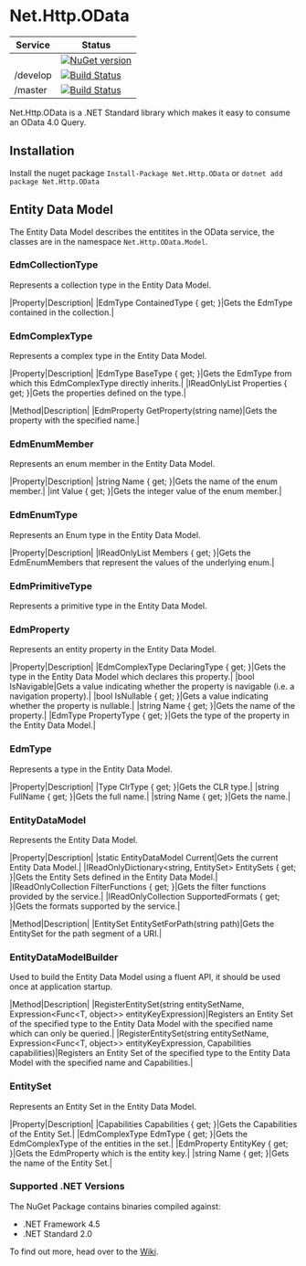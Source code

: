 Net.Http.OData
==============

|Service|Status|
|-------|------|
||[![NuGet version](https://badge.fury.io/nu/Net.Http.OData.svg)](http://badge.fury.io/nu/Net.Http.OData)|
|/develop|[![Build Status](https://dev.azure.com/trevorpilley/Net.Http.OData/_apis/build/status/Net-Http-OData.Net.Http.OData?branchName=develop)](https://dev.azure.com/trevorpilley/Net.Http.OData/_build/latest?definitionId=19&branchName=develop)|
|/master|[![Build Status](https://dev.azure.com/trevorpilley/Net.Http.OData/_apis/build/status/Net-Http-OData.Net.Http.OData?branchName=master)](https://dev.azure.com/trevorpilley/Net.Http.OData/_build/latest?definitionId=19&branchName=master)|

Net.Http.OData is a .NET Standard library which makes it easy to consume an OData 4.0 Query.

## Installation

Install the nuget package `Install-Package Net.Http.OData` or `dotnet add package Net.Http.OData`

## Entity Data Model

The Entity Data Model describes the entitites in the OData service, the classes are in the namespace `Net.Http.OData.Model`.

### EdmCollectionType

Represents a collection type in the Entity Data Model.

|Property|Description|
|EdmType ContainedType { get; }|Gets the EdmType contained in the collection.|

### EdmComplexType

Represents a complex type in the Entity Data Model.

|Property|Description|
|EdmType BaseType { get; }|Gets the EdmType from which this EdmComplexType directly inherits.|
|IReadOnlyList<EdmProperty> Properties { get; }|Gets the properties defined on the type.|

|Method|Description|
|EdmProperty GetProperty(string name)|Gets the property with the specified name.|

### EdmEnumMember

Represents an enum member in the Entity Data Model.

|Property|Description|
|string Name { get; }|Gets the name of the enum member.|
|int Value { get; }|Gets the integer value of the enum member.|

### EdmEnumType

Represents an Enum type in the Entity Data Model.

|Property|Description|
|IReadOnlyList<EdmEnumMember> Members { get; }|Gets the EdmEnumMembers that represent the values of the underlying enum.|

### EdmPrimitiveType

Represents a primitive type in the Entity Data Model.

### EdmProperty

Represents an entity property in the Entity Data Model.

|Property|Description|
|EdmComplexType DeclaringType { get; }|Gets the type in the Entity Data Model which declares this property.|
|bool IsNavigable|Gets a value indicating whether the property is navigable (i.e. a navigation property).|
|bool IsNullable { get; }|Gets a value indicating whether the property is nullable.|
|string Name { get; }|Gets the name of the property.|
|EdmType PropertyType { get; }|Gets the type of the property in the Entity Data Model.|

### EdmType

Represents a type in the Entity Data Model.

|Property|Description|
|Type ClrType { get; }|Gets the CLR type.|
|string FullName { get; }|Gets the full name.|
|string Name { get; }|Gets the name.|

### EntityDataModel

Represents the Entity Data Model.

|Property|Description|
|static EntityDataModel Current|Gets the current Entity Data Model.|
|IReadOnlyDictionary<string, EntitySet> EntitySets { get; }|Gets the Entity Sets defined in the Entity Data Model.|
|IReadOnlyCollection<string> FilterFunctions { get; }|Gets the filter functions provided by the service.|
|IReadOnlyCollection<string> SupportedFormats { get; }|Gets the formats supported by the service.|

|Method|Description|
|EntitySet EntitySetForPath(string path)|Gets the EntitySet for the path segment of a URI.|

### EntityDataModelBuilder

Used to build the Entity Data Model using a fluent API, it should be used once at application startup.

|Method|Description|
|RegisterEntitySet<T>(string entitySetName, Expression<Func<T, object>> entityKeyExpression)|Registers an Entity Set of the specified type to the Entity Data Model with the specified name which can only be queried.|
|RegisterEntitySet<T>(string entitySetName, Expression<Func<T, object>> entityKeyExpression, Capabilities capabilities)|Registers an Entity Set of the specified type to the Entity Data Model with the specified name and Capabilities.|

### EntitySet

Represents an Entity Set in the Entity Data Model.

|Property|Description|
|Capabilities Capabilities { get; }|Gets the Capabilities of the Entity Set.|
|EdmComplexType EdmType { get; }|Gets the EdmComplexType of the entities in the set.|
|EdmProperty EntityKey { get; }|Gets the EdmProperty which is the entity key.|
|string Name { get; }|Gets the name of the Entity Set.|

### Supported .NET Versions

The NuGet Package contains binaries compiled against:

* .NET Framework 4.5
* .NET Standard 2.0

To find out more, head over to the [Wiki](https://github.com/Net-Http-OData/Net.Http.OData/wiki).
